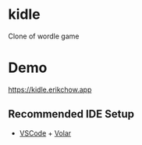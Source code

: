 # kidle
Clone of wordle game

# Demo
https://kidle.erikchow.app

## Recommended IDE Setup

- [VSCode](https://code.visualstudio.com/) + [Volar](https://marketplace.visualstudio.com/items?itemName=johnsoncodehk.volar)
